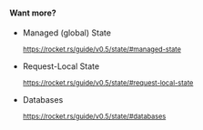 #### Want more?

- Managed (global) State

    <small>https://rocket.rs/guide/v0.5/state/#managed-state</small>

- Request-Local State

    <small>https://rocket.rs/guide/v0.5/state/#request-local-state</small>

- Databases

    <small>https://rocket.rs/guide/v0.5/state/#databases</small>

<aside class="notes">
</aside>
